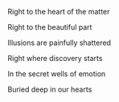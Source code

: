 Right to the heart of the matter

Right to the beautiful part

Illusions are painfully shattered

Right where discovery starts

In the secret wells of emotion

Buried deep in our hearts